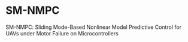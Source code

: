# SM-NMPC
SM-NMPC: Sliding Mode-Based Nonlinear Model Predictive Control for UAVs under Motor Failure on Microcontrollers
